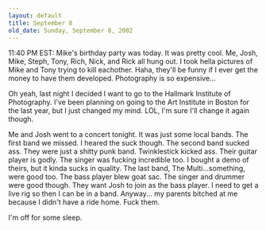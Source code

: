 ```yaml
---
layout: default
title: September 8
old_date: Sunday, September 8, 2002
---
```


11:40 PM EST: Mike's birthday party was today. It was pretty cool. Me, Josh,
Mike, Steph, Tony, Rich, Nick, and Rick all hung out. I took hella pictures of
Mike and Tony trying to kill eachother. Haha, they'll be funny if I ever get
the money to have them developed. Photography is so expensive...

Oh yeah, last night I decided I want to go to the Hallmark Institute of
Photography. I've been planning on going to the Art Institute in Boston for
the last year, but I just changed my mind. LOL, I'm sure I'll change it again
though.

Me and Josh went to a concert tonight. It was just some local bands. The first
band we missed. I heared the suck though. The second band sucked ass. They
were just a shitty punk band. Twinklestick kicked ass. Their guitar player is
godly. The singer was fucking incredible too. I bought a demo of theirs, but
it kinda sucks in quality. The last band, The Multi...something, were good
too. The bass player blew goat sac. The singer and drummer were good though.
They want Josh to join as the bass player. I need to get a live rig so then I
can be in a band. Anyway... my parents bitched at me because I didn't have a
ride home. Fuck them.

I'm off for some sleep.
